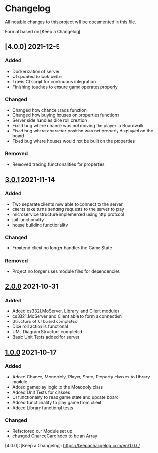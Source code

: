 # Changelog
All notable changes to this project will be documented in this file.

Format based on [Keep a Changelog]

## [4.0.0] 2021-12-5
### Added
- Dockerization of server
- UI updated to look better
- Travis CI script for continuous integration
- Finishing touches to ensure game operates properly

### Changed
- Changed how chance crads function
- Changed how buying houses on properties functions
- Server side handles dice roll creation
- Fixed bug where chance was not moving the player to Boardwalk
- Fixed bug where character position was not properly displayed on the board
- Fixed bug where houses would not be built on the properties

### Removed
- Removed trading functionalities for properties

## [3.0.1] 2021-11-14
### Added
- Two separate clients now able to connect to the server
- clients take turns sending requests to the server to play
- microservice structure implemented using http protocol
- jail functionality
- house building functionality
### Changed
- Frontend client no longer handles the Game State
### Removed
- Project no longer uses module files for dependencies

## [2.0.0] 2021-10-31
### Added
- Added cs3321.MoServer, Library, and Client modules
- cs3321.MoServer and Client able to form a connection
- Structure of UI board completed
- Dice roll action is functional
- UML Diagram Structure completed
- Basic Unit Tests added for server


## [1.0.0] 2021-10-17
### Added
- Added Chance, Monoploly, Player, State, Property classes to Library module
- Added gameplay logic to the Monopoly class
- Added Unit Tests for classes
- UI functionality to read game state and update board
- Added functionality to play game from client
- Added Library functional tests
 ### Changed 
- Refactored our Module set up
- changed ChanceCardIndex to be an Array


[1.0.0]: https://github.com/ThomasNeyman/CS_3321_Project/releases/tag/v1.0.0
[2.0.0]: https://github.com/ThomasNeyman/CS_3321_Project/releases/tag/v2.0.0
[3.0.1]: https://github.com/ThomasNeyman/CS_3321_Project/releases/tag/v3.0.1
[4.0.0]: 
[Keep a Changelog]: https://keepachangelog.com/en/1.0.0/
